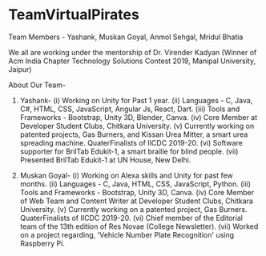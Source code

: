 # TeamVirtualPirates
 Team Members - Yashank, Muskan Goyal, Anmol Sehgal, Mridul Bhatia
 
 We all are working under the mentorship of Dr. Virender Kadyan (Winner of Acm India Chapter Technology Solutions Contest 2019, Manipal University, Jaipur)
 
 About Our Team-

 1. Yashank-
    (i) Working on Unity for Past 1 year.
    (ii) Languages - C, Java, C#, HTML, CSS, JavaScript, Angular Js, React, Dart.
    (iii) Tools and Frameworks - Bootstrap, Unity 3D, Blender, Canva.
    (iv) Core Member at Developer Student Clubs, Chitkara University.
    (v) Currently working on patented projects, Gas Burners, and Kissan Urea Mitter, a smart urea spreading machine. QuaterFinalists of IICDC 2019-20.
    (vi) Software supporter for BrilTab Edukit-1, a smart braille for blind people.
    (vii) Presented BrilTab Edukit-1 at UN House, New Delhi.

2. Muskan Goyal-
    (i) Working on Alexa skills and Unity for past few months.
    (ii) Languages - C, Java, HTML, CSS, JavaScript, Python.
    (iii) Tools and Frameworks - Bootstrap, Unity 3D, Canva.
    (iv) Core Member of Web Team and Content Writer at Developer Student Clubs, Chitkara University.
    (v) Currently working on a patented project, Gas Burners. QuaterFinalists of IICDC 2019-20.
    (vi) Chief member of the Editorial team of the 13th edition of Res Novae (College Newsletter).
    (vii) Worked on a project regarding, 'Vehicle Number Plate Recognition' using Raspberry Pi.

